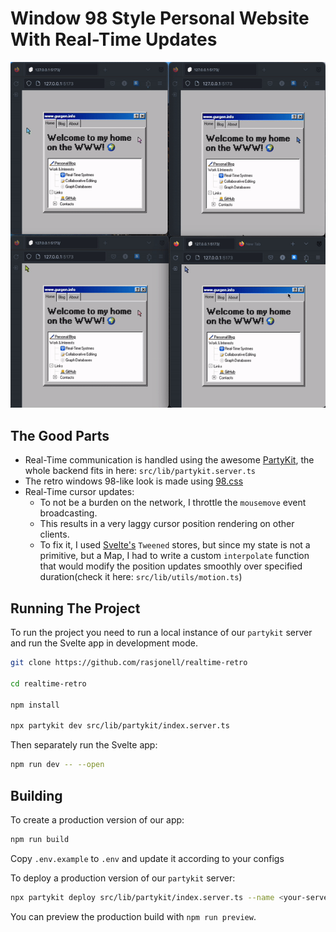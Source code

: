 # Window 98 Style Personal Website With Real-Time Updates

![Demo GIF](./demo.gif)

## The Good Parts

- Real-Time communication is handled using the awesome [PartyKit](https://partykit.io), the whole backend fits in here: `src/lib/partykit.server.ts`
- The retro windows 98-like look is made using [98.css](https://jdan.github.io/98.css)
- Real-Time cursor updates:
  - To not be a burden on the network, I throttle the `mousemove` event broadcasting.
  - This results in a very laggy cursor position rendering on other clients.
  - To fix it, I used [Svelte's](https://svelte.dev) `Tweened` stores, but since my state is not a primitive, but a Map, I had to write a custom `interpolate` function that would modify the position updates smoothly over specified duration(check it here: `src/lib/utils/motion.ts`)

## Running The Project

To run the project you need to run a local instance of our `partykit` server and run the Svelte app in development mode.

```bash
git clone https://github.com/rasjonell/realtime-retro

cd realtime-retro

npm install

npx partykit dev src/lib/partykit/index.server.ts
```

Then separately run the Svelte app:

```bash
npm run dev -- --open
```

## Building

To create a production version of our app:

```bash
npm run build
```

Copy `.env.example` to `.env` and update it according to your configs

To deploy a production version of our `partykit` server:

```bash
npx partykit deploy src/lib/partykit/index.server.ts --name <your-server-name>
```

You can preview the production build with `npm run preview`.

